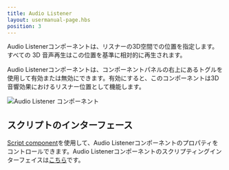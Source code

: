 ```yaml
---
title: Audio Listener
layout: usermanual-page.hbs
position: 3
---
```


Audio Listenerコンポーネントは、リスナーの3D空間での位置を指定します。 すべての 3D 音声再生はこの位置を基準に相対的に再生されます。


Audio Listenerコンポーネントは、コンポーネントパネルの右上にあるトグルを使用して有効または無効にできます。有効にすると、このコンポーネントは3D音響効果におけるリスナー位置として機能します。

![Audio Listener コンポーネント][1]

## スクリプトのインターフェース

[Script component][2]を使用して、Audio Listenerコンポーネントのプロパティをコントロールできます。Audio Listenerコンポーネントのスクリプティングインターフェイスは[こちら][3]です。

[1]: /images/user-manual/scenes/components/component-audiolistener.png
[2]: /user-manual/packs/components/script
[3]: /api/pc.AudioListenerComponent.html
